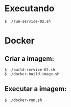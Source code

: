# Executando
``$ ./run-service-02.sh``

# Docker

## Criar a imagem:
``$ ./build-service-02.sh``  
``$ ./docker-build-image.sh``

## Executar a imagem:
``$ ./docker-run.sh``